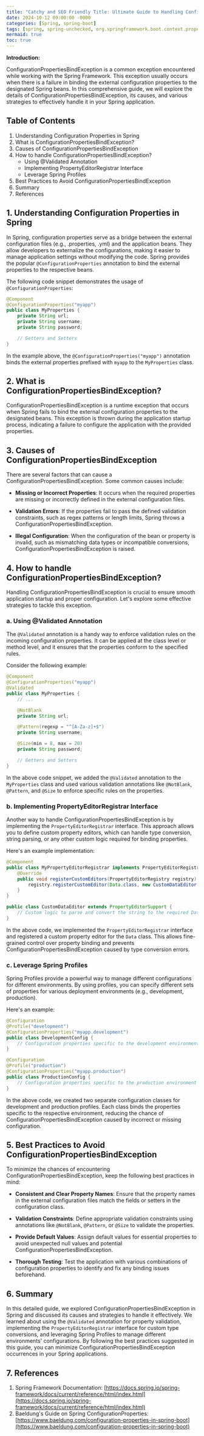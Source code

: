 ```yaml
---
title: "Catchy and SEO Friendly Title: Ultimate Guide to Handling ConfigurationPropertiesBindException in Spring"
date: 2024-10-12 09:00:00 -0000
categories: [Spring, spring-boot]
tags: [spring, spring-unchecked, org.springframework.boot.context.properties]
mermaid: true
toc: true
---
```



**Introduction:**

ConfigurationPropertiesBindException is a common exception encountered while working with the Spring Framework. This exception usually occurs when there is a failure in binding the external configuration properties to the designated Spring beans. In this comprehensive guide, we will explore the details of ConfigurationPropertiesBindException, its causes, and various strategies to effectively handle it in your Spring application.

## Table of Contents

1. Understanding Configuration Properties in Spring
2. What is ConfigurationPropertiesBindException?
3. Causes of ConfigurationPropertiesBindException
4. How to handle ConfigurationPropertiesBindException?
    - Using @Validated Annotation
    - Implementing PropertyEditorRegistrar Interface
    - Leverage Spring Profiles
5. Best Practices to Avoid ConfigurationPropertiesBindException
6. Summary
7. References

## 1. Understanding Configuration Properties in Spring

In Spring, configuration properties serve as a bridge between the external configuration files (e.g., .properties, .yml) and the application beans. They allow developers to externalize the configurations, making it easier to manage application settings without modifying the code. Spring provides the popular `@ConfigurationProperties` annotation to bind the external properties to the respective beans.

The following code snippet demonstrates the usage of `@ConfigurationProperties`:

```java
@Component
@ConfigurationProperties("myapp")
public class MyProperties {
    private String url;
    private String username;
    private String password;

    // Getters and Setters
}
```

In the example above, the `@ConfigurationProperties("myapp")` annotation binds the external properties prefixed with `myapp` to the `MyProperties` class.

## 2. What is ConfigurationPropertiesBindException?

ConfigurationPropertiesBindException is a runtime exception that occurs when Spring fails to bind the external configuration properties to the designated beans. This exception is thrown during the application startup process, indicating a failure to configure the application with the provided properties.

## 3. Causes of ConfigurationPropertiesBindException

There are several factors that can cause a ConfigurationPropertiesBindException. Some common causes include:

- **Missing or Incorrect Properties**: It occurs when the required properties are missing or incorrectly defined in the external configuration files.

- **Validation Errors**: If the properties fail to pass the defined validation constraints, such as regex patterns or length limits, Spring throws a ConfigurationPropertiesBindException.

- **Illegal Configuration**: When the configuration of the bean or property is invalid, such as mismatching data types or incompatible conversions, ConfigurationPropertiesBindException is raised.

## 4. How to handle ConfigurationPropertiesBindException?

Handling ConfigurationPropertiesBindException is crucial to ensure smooth application startup and proper configuration. Let's explore some effective strategies to tackle this exception.

### a. Using @Validated Annotation

The `@Validated` annotation is a handy way to enforce validation rules on the incoming configuration properties. It can be applied at the class level or method level, and it ensures that the properties conform to the specified rules.

Consider the following example:

```java
@Component
@ConfigurationProperties("myapp")
@Validated
public class MyProperties {
    // ...

    @NotBlank
    private String url;

    @Pattern(regexp = "^[A-Za-z]+$")
    private String username;

    @Size(min = 8, max = 20)
    private String password;

    // Getters and Setters
}
```

In the above code snippet, we added the `@Validated` annotation to the `MyProperties` class and used various validation annotations like `@NotBlank`, `@Pattern`, and `@Size` to enforce specific rules on the properties.

### b. Implementing PropertyEditorRegistrar Interface

Another way to handle ConfigurationPropertiesBindException is by implementing the `PropertyEditorRegistrar` interface. This approach allows you to define custom property editors, which can handle type conversion, string parsing, or any other custom logic required for binding properties.

Here's an example implementation:

```java
@Component
public class MyPropertyEditorRegistrar implements PropertyEditorRegistrar {
    @Override
    public void registerCustomEditors(PropertyEditorRegistry registry) {
        registry.registerCustomEditor(Data.class, new CustomDataEditor());
    }
}

public class CustomDataEditor extends PropertyEditorSupport {
    // Custom logic to parse and convert the string to the required Data type
}
```

In the above code, we implemented the `PropertyEditorRegistrar` interface and registered a custom property editor for the `Data` class. This allows fine-grained control over property binding and prevents ConfigurationPropertiesBindException caused by type conversion errors.

### c. Leverage Spring Profiles

Spring Profiles provide a powerful way to manage different configurations for different environments. By using profiles, you can specify different sets of properties for various deployment environments (e.g., development, production).

Here's an example:

```java
@Configuration
@Profile("development")
@ConfigurationProperties("myapp.development")
public class DevelopmentConfig {
    // Configuration properties specific to the development environment
}

@Configuration
@Profile("production")
@ConfigurationProperties("myapp.production")
public class ProductionConfig {
    // Configuration properties specific to the production environment
}
```

In the above code, we created two separate configuration classes for development and production profiles. Each class binds the properties specific to the respective environment, reducing the chance of ConfigurationPropertiesBindException caused by incorrect or missing configuration.

## 5. Best Practices to Avoid ConfigurationPropertiesBindException

To minimize the chances of encountering ConfigurationPropertiesBindException, keep the following best practices in mind:

- **Consistent and Clear Property Names**: Ensure that the property names in the external configuration files match the fields or setters in the configuration class.

- **Validation Constraints**: Define appropriate validation constraints using annotations like `@NotBlank`, `@Pattern`, or `@Size` to validate the properties.

- **Provide Default Values**: Assign default values for essential properties to avoid unexpected null values and potential ConfigurationPropertiesBindException.

- **Thorough Testing**: Test the application with various combinations of configuration properties to identify and fix any binding issues beforehand.

## 6. Summary

In this detailed guide, we explored ConfigurationPropertiesBindException in Spring and discussed its causes and strategies to handle it effectively. We learned about using the `@Validated` annotation for property validation, implementing the `PropertyEditorRegistrar` interface for custom type conversions, and leveraging Spring Profiles to manage different environments' configurations. By following the best practices suggested in this guide, you can minimize ConfigurationPropertiesBindException occurrences in your Spring applications.

## 7. References

1. Spring Framework Documentation: [https://docs.spring.io/spring-framework/docs/current/reference/html/index.html](https://docs.spring.io/spring-framework/docs/current/reference/html/index.html)
2. Baeldung's Guide on Spring ConfigurationProperties: [https://www.baeldung.com/configuration-properties-in-spring-boot](https://www.baeldung.com/configuration-properties-in-spring-boot)